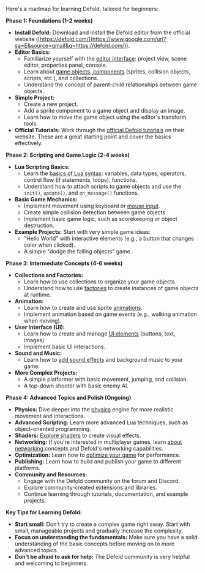 Here's a roadmap for learning Defold, tailored for beginners:

**Phase 1: Foundations (1-2 weeks)**

  * **Install Defold:** Download and install the Defold editor from the official website ([https://defold.com/](https://www.google.com/url?sa=E&source=gmail&q=https://defold.com/)).
  * **Editor Basics:**
      * Familiarize yourself with the [editor interface](https://defold.com/manuals/editor/): project view, scene editor, properties panel, console.  
      * Learn about [game objects, components](https://defold.com/manuals/building-blocks/) (sprites, collision objects, scripts, etc.), and collections.
      * Understand the concept of parent-child relationships between game objects.
  * **Simple Project:**
      * Create a new project.
      * Add a sprite component to a game object and display an image.
      * Learn how to move the game object using the editor's transform tools.
  * **Official Tutorials:** Work through the [official Defold tutorials](https://defold.com/tutorials/) on their website. These are a great starting point and cover the basics effectively.

**Phase 2: Scripting and Game Logic (2-4 weeks)**

  * **Lua Scripting Basics:**
      * Learn the [basics of Lua syntax](https://defold.com/manuals/lua/): variables, data types, operators, control flow (if statements, loops), functions.
      * Understand how to attach scripts to game objects and use the `init()`, `update()`, and `on_message()` functions.
  * **Basic Game Mechanics:**
      * Implement movement using keyboard or [mouse input](https://defold.com/manuals/input-mouse-and-touch/).
      * Create simple collision detection between game objects.
      * Implement basic game logic, such as scorekeeping or object destruction.
  * **Example Projects:** Start with very simple game ideas:
      * "Hello World" with interactive elements (e.g., a button that changes color when clicked).
      * A simple "dodge the falling objects" game.

**Phase 3: Intermediate Concepts (4-6 weeks)**

  * **Collections and Factories:**
      * Learn how to use collections to organize your game objects.
      * Understand how to use [factories](https://defold.com/manuals/collection-factory/) to create instances of game objects at runtime.
  * **Animation:**
      * Learn how to create and use sprite [animations](https://defold.com/manuals/animation/).
      * Implement animation based on game events (e.g., walking animation when moving).
  * **User Interface (UI):**
      * Learn how to create and manage [UI elements](https://defold.com/manuals/gui/) (buttons, text, images).
      * Implement basic UI interactions.
  * **Sound and Music:**
      * Learn how to [add sound effects](https://defold.com/manuals/sound/) and background music to your game.
  * **More Complex Projects:**
      * A simple platformer with basic movement, jumping, and collision.
      * A top-down shooter with basic enemy AI.

**Phase 4: Advanced Topics and Polish (Ongoing)**

  * **Physics:** Dive deeper into the [physics](https://defold.com/manuals/physics/) engine for more realistic movement and interactions.
  * **Advanced Scripting:** Learn more advanced Lua techniques, such as object-oriented programming.
  * **Shaders:** [Explore shaders](https://defold.com/manuals/shader/) to create visual effects.
  * **Networking:** If you're interested in multiplayer games, learn [about networking ](https://defold.com/manuals/networking/)concepts and Defold's networking capabilities.
  * **Optimization:** Learn how to [optimize your game](https://defold.com/manuals/optimization/) for performance.
  * **Publishing:** Learn how to build and publish your game to different platforms.
  * **Community and Resources:**
      * Engage with the Defold community on the forum and Discord.
      * Explore community-created extensions and libraries.
      * Continue learning through tutorials, documentation, and example projects.

**Key Tips for Learning Defold:**

  * **Start small:** Don't try to create a complex game right away. Start with small, manageable projects and gradually increase the complexity.
  * **Focus on understanding the fundamentals:** Make sure you have a solid understanding of the basic concepts before moving on to more advanced topics.
  * **Don't be afraid to ask for help:** The Defold community is very helpful and welcoming to beginners.